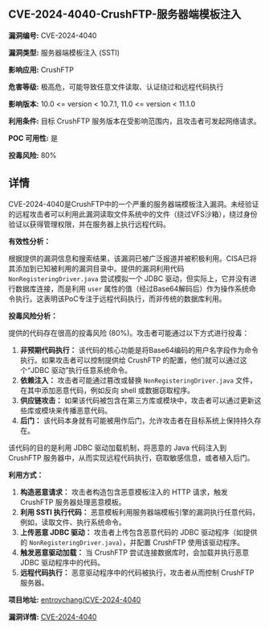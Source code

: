 ## CVE-2024-4040-CrushFTP-服务器端模板注入

**漏洞编号:** CVE-2024-4040

**漏洞类型:** 服务器端模板注入 (SSTI)

**影响应用:** CrushFTP

**危害等级:** 极高危，可能导致任意文件读取、认证绕过和远程代码执行

**影响版本:** 10.0 <= version < 10.7.1, 11.0 <= version < 11.1.0

**利用条件:** 目标 CrushFTP 服务版本在受影响范围内，且攻击者可发起网络请求。

**POC 可用性:** 是

**投毒风险:** 80%

## 详情

CVE-2024-4040是CrushFTP中的一个严重的服务器端模板注入漏洞。未经验证的远程攻击者可以利用此漏洞读取文件系统中的文件（绕过VFS沙箱），绕过身份验证以获得管理权限，并在服务器上执行远程代码。

**有效性分析：**

根据提供的漏洞信息和搜索结果，该漏洞已被广泛报道并被积极利用。CISA已将其添加到已知被利用的漏洞目录中。提供的漏洞利用代码 `NonRegisteringDriver.java` 尝试模拟一个 JDBC 驱动，但实际上，它并没有进行数据库连接，而是利用 `user` 属性的值（经过Base64解码后）作为操作系统命令执行。这表明该PoC专注于远程代码执行，而非传统的数据库利用。

**投毒风险分析：**

提供的代码存在很高的投毒风险 (80%)。攻击者可能通过以下方式进行投毒：

1.  **非预期代码执行：** 该代码的核心功能是将Base64编码的用户名字段作为命令执行。如果攻击者可以控制提供给 CrushFTP 的配置，他们就可以通过这个“JDBC 驱动”执行任意系统命令。
2.  **依赖注入：** 攻击者可能通过篡改或替换 `NonRegisteringDriver.java` 文件，在其中添加恶意代码，例如反向 shell 或数据窃取程序。
3.  **供应链攻击：** 如果该代码被包含在第三方库或模块中，攻击者可以通过更新这些库或模块来传播恶意代码。
4.  **后门：** 该代码本身就有可能被用作后门，允许攻击者在目标系统上保持持久存在。

该代码的目的是利用 JDBC 驱动加载机制，将恶意的 Java 代码注入到 CrushFTP 服务器中，从而实现远程代码执行，窃取敏感信息，或者植入后门。

**利用方式：**

1.  **构造恶意请求：** 攻击者构造包含恶意模板注入的 HTTP 请求，触发 CrushFTP 服务器处理恶意模板。
2.  **利用 SSTI 执行代码：** 恶意模板利用服务器端模板引擎的漏洞执行任意代码，例如，读取文件、执行系统命令。
3.  **上传恶意 JDBC 驱动：** 攻击者上传包含恶意代码的 JDBC 驱动程序（如提供的 `NonRegisteringDriver.java`），并配置 CrushFTP 使用该驱动程序。
4.  **触发恶意驱动加载：** 当 CrushFTP 尝试连接数据库时，会加载并执行恶意 JDBC 驱动程序中的代码。
5.  **远程代码执行：** 恶意驱动程序中的代码被执行，攻击者从而控制 CrushFTP 服务器。

**项目地址:** [entroychang/CVE-2024-4040](https://github.com/entroychang/CVE-2024-4040)

**漏洞详情:** [CVE-2024-4040](https://nvd.nist.gov/vuln/detail/CVE-2024-4040)